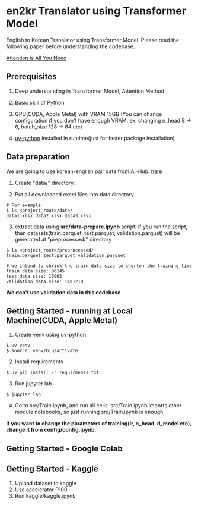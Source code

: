 # en2kr Translator using Transformer Model

English to Korean Translator using Transformer Model. 
Please read the following paper before understanding the codebase.

[Attention is All You Need](https://arxiv.org/abs/1706.03762)

## Prerequisites
1. Deep understanding in Transformer Model, Attention Method

2. Basic skill of Python

3. GPU(CUDA, Apple Metal) with VRAM 15GB
(You can change configuration if you don't have enough VRAM. ex. changing n_head 8 -> 6, batch_size 128 -> 64 etc)

4. [uv-python](https://github.com/astral-sh/uv) installed in runtime(just for faster package installation)

## Data preparation
We are going to use korean-english pair data from AI-Hub.
[here](https://www.aihub.or.kr/aihubdata/data/view.do?currMenu=115&topMenu=100&dataSetSn=126)

1. Create "data/" directory.

2. Put all downloaded excel files into data directory
```
# For example
$ ls <project_root>/data/
data1.xlsx data2.xlsx data3.xlsx
```

3. extract data using **src/data-prepare.ipynb** script. If you run the script, then datasets(train.parquet, test.parquet, validation.parquet) will be generated at "preprocessed/" directory
```shell
$ ls <project_root>/preprocessed/
train.parquet test.parquet validation.parquet
```

```
# we intend to shrink the train data size to shorten the training time
train data size: 96145
test data size: 15063
validation data size: 1491210
```

**We don't use validation data in this codebase**


## Getting Started - running at Local Machine(CUDA, Apple Metal)
1. Create venv using uv-python: 
```shell
$ uv venv
$ source .venv/bin/activate
```
2. Install requirements
```shell
$ uv pip install -r requirments.txt
```
3. Run jupyter lab
```shell
$ jupyter lab
```
4. Go to src/Train.ipynb, and run all cells. src/Train.ipynb imports other module notebooks, so just running src/Train.ipynb is enough.

**If you want to change the parameters of training(lr, n_head, d_model etc), change it from config/config.ipynb.**

## Getting Started - Google Colab

## Getting Started - Kaggle
1. Upload dataset to kaggle
2. Use accelerator P100
2. Run kaggle/kaggle.ipynb 
